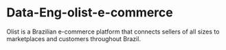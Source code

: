 # Data-Eng-olist-e-commerce
Olist is a Brazilian e-commerce platform that connects sellers of all sizes to marketplaces and customers throughout Brazil.
